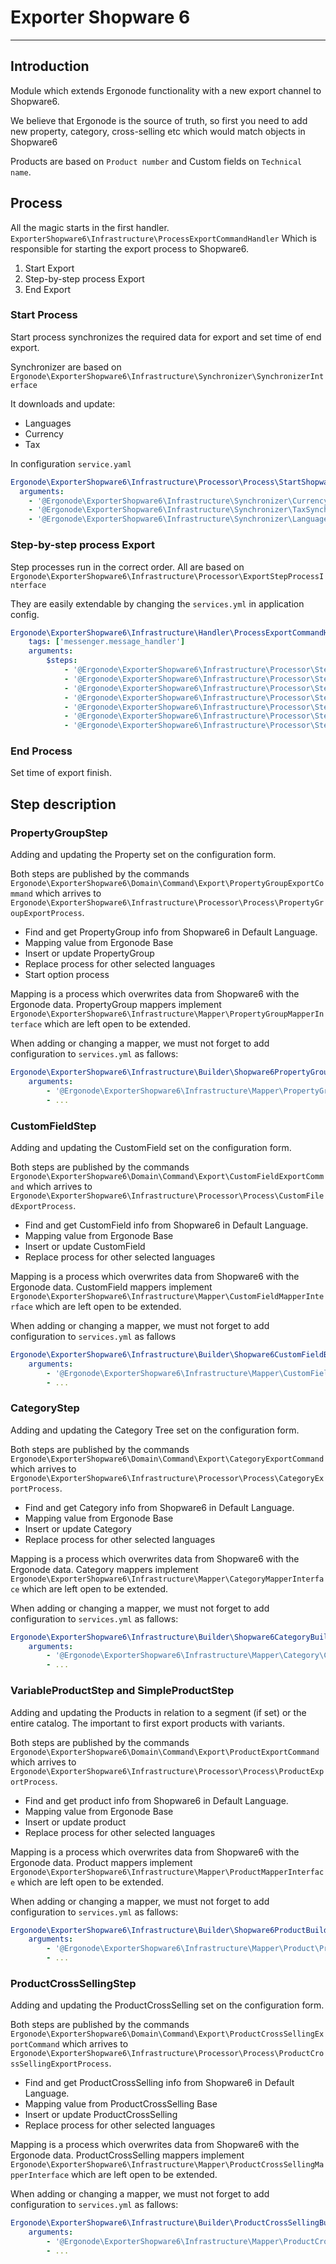 # Exporter Shopware 6

---------------------

## Introduction

Module which extends Ergonode functionality with a new export channel to Shopware6.

We believe that Ergonode is the source of truth, so first you need to add new property, category, cross-selling etc which would match objects in Shopware6

Products are based on `Product number` and Custom fields on `Technical name`.

## Process
All the magic starts in the first handler. `ExporterShopware6\Infrastructure\ProcessExportCommandHandler`  Which is responsible for starting the export process to Shopware6.

1. Start Export
2. Step-by-step process Export
3. End Export


### Start Process
Start process synchronizes the required data for export and set time of end export.

Synchronizer are based on `Ergonode\ExporterShopware6\Infrastructure\Synchronizer\SynchronizerInterface`

It downloads and update:
* Languages
* Currency
* Tax

In configuration `service.yaml`
```yaml
Ergonode\ExporterShopware6\Infrastructure\Processor\Process\StartShopware6ExportProcess:
  arguments:
    - '@Ergonode\ExporterShopware6\Infrastructure\Synchronizer\CurrencySynchronizer'
    - '@Ergonode\ExporterShopware6\Infrastructure\Synchronizer\TaxSynchronizer'
    - '@Ergonode\ExporterShopware6\Infrastructure\Synchronizer\LanguageSynchronizer'
```
### Step-by-step process Export
Step processes run in the correct order. All are based on `Ergonode\ExporterShopware6\Infrastructure\Processor\ExportStepProcessInterface`

They are easily extendable by changing the `services.yml` in application config.
```yaml
Ergonode\ExporterShopware6\Infrastructure\Handler\ProcessExportCommandHandler:
    tags: ['messenger.message_handler']
    arguments:
        $steps:
            - '@Ergonode\ExporterShopware6\Infrastructure\Processor\Step\PropertyGroupStep'
            - '@Ergonode\ExporterShopware6\Infrastructure\Processor\Step\CustomFieldStep'
            - '@Ergonode\ExporterShopware6\Infrastructure\Processor\Step\CategoryStep'
            - '@Ergonode\ExporterShopware6\Infrastructure\Processor\Step\VariableProductStep'
            - '@Ergonode\ExporterShopware6\Infrastructure\Processor\Step\SimpleProductStep'
            - '@Ergonode\ExporterShopware6\Infrastructure\Processor\Step\CategoryRemoveStep'
            - '@Ergonode\ExporterShopware6\Infrastructure\Processor\Step\ProductCrossSellingStep'
```

### End Process
Set time of export finish.

## Step description 

### PropertyGroupStep
Adding and updating the Property set on the configuration form.

Both steps are published by the commands `Ergonode\ExporterShopware6\Domain\Command\Export\PropertyGroupExportCommand` which arrives to `Ergonode\ExporterShopware6\Infrastructure\Processor\Process\PropertyGroupExportProcess`.

* Find and get PropertyGroup info from Shopware6 in Default Language.
* Mapping value from Ergonode Base
* Insert or update PropertyGroup
* Replace process for other selected languages
* Start option process

Mapping is a process which overwrites data from Shopware6 with the Ergonode data. PropertyGroup mappers implement `Ergonode\ExporterShopware6\Infrastructure\Mapper\PropertyGroupMapperInterface` which are left open to be extended.

When adding or changing a mapper, we must not forget to add configuration to `services.yml` as fallows:
```yaml
Ergonode\ExporterShopware6\Infrastructure\Builder\Shopware6PropertyGroupBuilder:
    arguments:
        - '@Ergonode\ExporterShopware6\Infrastructure\Mapper\PropertyGroup\PropertyGroupNameMapper'
        - ...  
```

### CustomFieldStep
Adding and updating the CustomField set on the configuration form.

Both steps are published by the commands `Ergonode\ExporterShopware6\Domain\Command\Export\CustomFieldExportCommand` which arrives to `Ergonode\ExporterShopware6\Infrastructure\Processor\Process\CustomFiledExportProcess`.

* Find and get CustomField info from Shopware6 in Default Language.
* Mapping value from Ergonode Base
* Insert or update CustomField
* Replace process for other selected languages

Mapping is a process which overwrites data from Shopware6 with the Ergonode data. CustomField mappers implement `Ergonode\ExporterShopware6\Infrastructure\Mapper\CustomFieldMapperInterface` which are left open to be extended.

When adding or changing a mapper, we must not forget to add configuration to `services.yml` as fallows
```yaml
Ergonode\ExporterShopware6\Infrastructure\Builder\Shopware6CustomFieldBuilder:
    arguments:
        - '@Ergonode\ExporterShopware6\Infrastructure\Mapper\CustomField\CustomFieldNameMapper'
        - ...  
```

### CategoryStep
Adding and updating the Category Tree set on the configuration form.

Both steps are published by the commands `Ergonode\ExporterShopware6\Domain\Command\Export\CategoryExportCommand` which arrives to `Ergonode\ExporterShopware6\Infrastructure\Processor\Process\CategoryExportProcess`.

* Find and get Category info from Shopware6 in Default Language.
* Mapping value from Ergonode Base
* Insert or update Category
* Replace process for other selected languages

Mapping is a process which overwrites data from Shopware6 with the Ergonode data. Category mappers implement `Ergonode\ExporterShopware6\Infrastructure\Mapper\CategoryMapperInterface`  which are left open to be extended.

When adding or changing a mapper, we must not forget to add configuration to `services.yml` as fallows:
```yaml
Ergonode\ExporterShopware6\Infrastructure\Builder\Shopware6CategoryBuilder:
    arguments:
        - '@Ergonode\ExporterShopware6\Infrastructure\Mapper\Category\CategoryNameMapper'
        - ...  
```

### VariableProductStep and SimpleProductStep
Adding and updating the Products in relation to a segment (if set) or the entire catalog. The important to first export products with variants.

Both steps are published by the commands `Ergonode\ExporterShopware6\Domain\Command\Export\ProductExportCommand` which arrives to `Ergonode\ExporterShopware6\Infrastructure\Processor\Process\ProductExportProcess`.

* Find and get product info from Shopware6 in Default Language.
* Mapping value from Ergonode Base 
* Insert or update product
* Replace process for other selected languages

Mapping is a process which overwrites data from Shopware6 with the Ergonode data.  Product mappers implement `Ergonode\ExporterShopware6\Infrastructure\Mapper\ProductMapperInterface` which are left open to be extended.

When adding or changing a mapper, we must not forget to add configuration to `services.yml` as fallows:
```yaml
Ergonode\ExporterShopware6\Infrastructure\Builder\Shopware6ProductBuilder:
    arguments:
        - '@Ergonode\ExporterShopware6\Infrastructure\Mapper\Product\ProductSkuMapper'
        - ...   
```

### ProductCrossSellingStep
Adding and updating the ProductCrossSelling set on the configuration form.

Both steps are published by the commands `Ergonode\ExporterShopware6\Domain\Command\Export\ProductCrossSellingExportCommand` which arrives to  `Ergonode\ExporterShopware6\Infrastructure\Processor\Process\ProductCrossSellingExportProcess`.

* Find and get ProductCrossSelling info from Shopware6 in Default Language.
* Mapping value from ProductCrossSelling Base
* Insert or update ProductCrossSelling
* Replace process for other selected languages

Mapping is a process which overwrites data from Shopware6 with the Ergonode data.  ProductCrossSelling mappers implement `Ergonode\ExporterShopware6\Infrastructure\Mapper\ProductCrossSellingMapperInterface` which are left open to be extended.

When adding or changing a mapper, we must not forget to add configuration to `services.yml` as fallows:
```yaml
Ergonode\ExporterShopware6\Infrastructure\Builder\ProductCrossSellingBuilder:
    arguments:
        - '@Ergonode\ExporterShopware6\Infrastructure\Mapper\ProductCrossSelling\ProductCrossSellingRootProductIdMapper'
        - ...  
```
